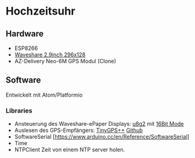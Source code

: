 # Hochzeitsuhr

## Hardware
* ESP8266
* [Waveshare 2.9inch 296x128](https://www.waveshare.com/wiki/2.9inch_e-Paper_Module)
* AZ-Delivery Neo-6M GPS Modul (Clone)

## Software
Entwickelt mit Atom/Platformio

### Libraries

* Ansteuerung des Waveshare-ePaper Displays:
  [u8g2](https://github.com/olikraus/u8g2) mit [16Bit Mode](https://github.com/olikraus/u8g2/wiki/u8g2setupcpp#16-bit-mode)
* Auslesen des GPS-Empfängers:
  [TinyGPS++](http://arduiniana.org/libraries/tinygpsplus/)
  [Github](https://github.com/mikalhart/TinyGPSPlus)
* SoftwareSerial [https://www.arduino.cc/en/Reference/SoftwareSerial]
* Time 
* NTPClient Zeit von einem NTP server holen.